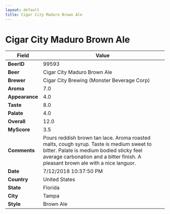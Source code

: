 ```yaml
---
layout: default
title: Cigar City Maduro Brown Ale
---
```


# Cigar City Maduro Brown Ale

| Field         | Value     |
|---------------|-----------|
| **BeerID** | 99593 |
| **Beer** | Cigar City Maduro Brown Ale |
| **Brewer** | Cigar City Brewing (Monster Beverage Corp) |
| **Aroma** | 7.0 |
| **Appearance** | 4.0 |
| **Taste** | 8.0 |
| **Palate** | 4.0 |
| **Overall** | 12.0 |
| **MyScore** | 3.5 |
| **Comments** | Pours reddish brown tan lace. Aroma roasted malts, cough syrup. Taste is medium sweet to bitter.  Palate is medium bodied sticky feel average carbonation and a bitter finish.  A pleasant brown ale with a nice languor.  |
| **Date** | 7/12/2018 10:37:50 PM |
| **Country** | United States |
| **State** | Florida |
| **City** | Tampa |
| **Style** | Brown Ale |
